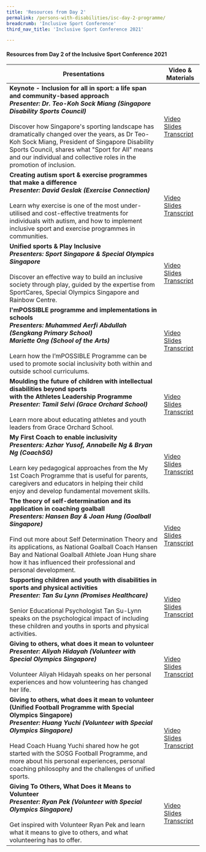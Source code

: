 ```yaml
---
title: 'Resources from Day 2'
permalink: /persons-with-disabilities/isc-day-2-programme/
breadcrumb: 'Inclusive Sport Conference'
third_nav_title: 'Inclusive Sport Conference 2021'

---
```



#### Resources from Day 2 of the Inclusive Sport Conference 2021


| Presentations | Video & Materials |
| ----          | --------------    |
**Keynote - Inclusion for all in sport: a life span and community-based approach<br>*Presenter: Dr. Teo-Koh Sock Miang (Singapore Disability Sports Council)***<br><br>Discover how Singapore's sporting landscape has dramatically changed over the years, as Dr Teo-Koh Sock Miang, President of Singapore Disability Sports Council, shares what "Sport for All" means and our individual and collective roles in the promotion of inclusion. | [Video](https://www.youtube.com/watch?v=r6pBrAg1Hk4&list=PLq_iyD5SmqtZsBHc4IOc0iDGf0mw2N-Ic)<br><a href="/files/day2_slides_1.pdf">Slides</a><br><a href="/files/day2_transcript_1.pdf">Transcript</a>
**Creating autism sport & exercise programmes that make a difference<br>*Presenter: David Geslak (Exercise Connection)***<br><br>Learn why exercise is one of the most under-utilised and cost-effective treatments for individuals with autism, and how to implement inclusive sport and exercise programmes in communities. | [Video](https://www.youtube.com/watch?v=pTtZCcYOcU0&list=PLq_iyD5SmqtZsBHc4IOc0iDGf0mw2N-Ic&index=2)<br><a href="/files/day2_slides_2.pdf">Slides</a><br><a href="/files/day2_transcript_2.pdf">Transcript</a>
**Unified sports & Play Inclusive<br>*Presenters: Sport Singapore & Special Olympics Singapore***<br><br>Discover an effective way to build an inclusive society through play, guided by the expertise from SportCares, Special Olympics Singapore and Rainbow Centre. |[Video](https://www.youtube.com/watch?v=oUBSlQukgxk&list=PLq_iyD5SmqtZsBHc4IOc0iDGf0mw2N-Ic&index=3)<br><a href="/files/day2_slides_3.pdf">Slides</a><br><a href="/files/day2_transcript_3.pdf">Transcript</a>
**I'mPOSSIBLE programme and implementations in schools<br>*Presenters: Muhammed Aerfi Abdullah (Sengkang Primary School)<br>Mariette Ong (School of the Arts)***<br><br>Learn how the I’mPOSSIBLE Programme can be used to promote social inclusivity both within and outside school curriculums. | [Video](https://www.youtube.com/watch?v=JOHy6fGC7Zw&list=PLq_iyD5SmqtZsBHc4IOc0iDGf0mw2N-Ic&index=4)<br><a href="/files/day2_slides_4.pdf">Slides</a><br><a href="/files/day2_transcript_4.pdf">Transcript</a> 
**Moulding the future of children with intellectual disabilities beyond sports<br>with the Athletes Leadership Programme<br>*Presenter: Tamil Selvi (Grace Orchard School)***<br><br>Learn more about educating athletes and youth leaders from Grace Orchard School. | [Video](https://www.youtube.com/watch?v=abdJ3ich1OQ&list=PLq_iyD5SmqtZsBHc4IOc0iDGf0mw2N-Ic&index=5)<br><a href="/files/day2_slides_5.pdf">Slides</a><br><a href="/files/day2_transcript_5.pdf">Transcript</a>
**My First Coach to enable inclusivity<br>*Presenters: Azhar Yusof, Annabelle Ng & Bryan Ng (CoachSG)***<br><br>Learn key pedagogical approaches from the My 1st Coach Programme that is useful for parents, caregivers and educators in helping their child enjoy and develop fundamental movement skills. | [Video](https://www.youtube.com/watch?v=gakdeI187rg&list=PLq_iyD5SmqtZsBHc4IOc0iDGf0mw2N-Ic&index=6)<br><a href="/files/day2_slides_6.pdf">Slides</a><br><a href="/files/day2_transcript_6.pdf">Transcript</a>
**The theory of self-determination and its application in coaching goalball<br>*Presenters: Hansen Bay & Joan Hung (Goalball Singapore)***<br><br>Find out more about Self Determination Theory and its applications, as National Goalball Coach Hansen Bay and National Goalball Athlete Joan Hung share how it has influenced their professional and personal development. | [Video](https://www.youtube.com/watch?v=OaHy_E8Fgpc&list=PLq_iyD5SmqtZsBHc4IOc0iDGf0mw2N-Ic&index=8)<br><a href="/files/day2_slides_7.pdf">Slides</a><br><a href="/files/day2_transcript_7.pdf">Transcript</a> 
**Supporting children and youth with disabilities in sports and physical activities<br>*Presenter: Tan Su Lynn (Promises Healthcare)***<br><br>Senior Educational Psychologist Tan Su-Lynn speaks on the psychological impact of including these children and youths in sports and physical activities. | [Video](https://www.youtube.com/watch?v=JMivra1D3jU&list=PLq_iyD5SmqtZsBHc4IOc0iDGf0mw2N-Ic&index=7)<br><a href="/files/day2_slides_8.pdf">Slides</a><br><a href="/files/day2_transcript_8.pdf">Transcript</a>
**Giving to others, what does it mean to volunteer<br>*Presenter: Aliyah Hidayah (Volunteer with Special Olympics Singapore)***<br><br>Volunteer Aliyah Hidayah speaks on her personal experiences and how volunteering has changed her life. | [Video](https://www.youtube.com/watch?v=UCarkkLK-YM&list=PLq_iyD5SmqtZsBHc4IOc0iDGf0mw2N-Ic&index=9)<br><a href="/files/day2_slides_9.pdf">Slides</a><br><a href="/files/day2_transcript_9.pdf">Transcript</a>
**Giving to others, what does it mean to volunteer<br>(Unified Football Programme with Special Olympics Singapore)<br>*Presenter: Huang Yuchi (Volunteer with Special Olympics Singapore)***<br><br>Head Coach Huang Yuchi shared how he got started with the SOSG Football Programme, and more about his personal experiences, personal coaching philosophy and the challenges of unified sports. | [Video](https://www.youtube.com/watch?v=QIxgd60Yg7Y&list=PLq_iyD5SmqtZsBHc4IOc0iDGf0mw2N-Ic&index=10)<br><a href="/files/day2_slides_10.pdf">Slides</a><br><a href="/files/day2_transcript_10.pdf">Transcript</a>
**Giving To Others, What Does it Means to Volunteer<br>*Presenter: Ryan Pek (Volunteer with Special Olympics Singapore)***<br><br>Get inspired with Volunteer Ryan Pek and learn what it means to give to others, and what volunteering has to offer. | [Video](https://www.youtube.com/watch?v=8Ci5CoG0pdI&list=PLq_iyD5SmqtZsBHc4IOc0iDGf0mw2N-Ic&index=11)<br><a href="/files/day2_slides_11.pdf">Slides</a><br><a href="/files/day2_transcript_11.pdf">Transcript</a>
